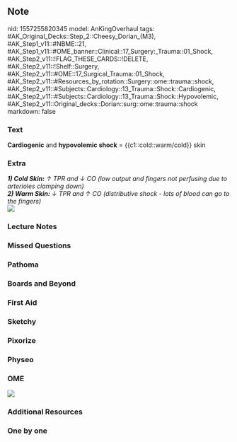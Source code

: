 ## Note
nid: 1557255820345
model: AnKingOverhaul
tags: #AK_Original_Decks::Step_2::Cheesy_Dorian_(M3), #AK_Step1_v11::#NBME::21, #AK_Step1_v11::#OME_banner::Clinical::17_Surgery:_Trauma::01_Shock, #AK_Step2_v11::!FLAG_THESE_CARDS::!DELETE, #AK_Step2_v11::!Shelf::Surgery, #AK_Step2_v11::#OME::17_Surgical_Trauma::01_Shock, #AK_Step2_v11::#Resources_by_rotation::Surgery::ome::trauma::shock, #AK_Step2_v11::#Subjects::Cardiology::13_Trauma::Shock::Cardiogenic, #AK_Step2_v11::#Subjects::Cardiology::13_Trauma::Shock::Hypovolemic, #AK_Step2_v11::Original_decks::Dorian::surg::ome::trauma::shock
markdown: false

### Text
<b>Cardiogenic</b> and <b>hypovolemic shock</b> =
{{c1::cold::warm/cold}} skin

### Extra
<div>
  <i><b>1) Cold Skin:</b> ↑ TPR and ↓ CO (low output and fingers
  not perfusing due to arterioles clamping down)</i>
</div>
<div>
  <i><b>2) Warm Skin:</b> ↓ TPR and ↑ CO (distributive shock - lots
  of blood can go to the fingers)</i>
</div>
<div>
  <i><img src="paste-332709641584891.jpg"></i>
</div>

### Lecture Notes


### Missed Questions


### Pathoma


### Boards and Beyond


### First Aid


### Sketchy


### Pixorize


### Physeo


### OME
<div class="ome-widget">
  <a href=
  "https://onlinemeded.org/spa/surgery-trauma/shock/acquire?ref=anki">
  <img src="_OME_AnkiFlashcards_Lesson_6.png"></a>
</div>

### Additional Resources


### One by one

